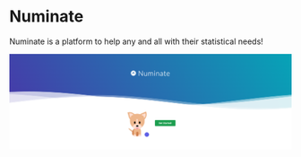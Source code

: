 # Numinate

Numinate is a platform to help any and all with their statistical needs!

![Screenshot from website](/static/images/site-screenshot.png "Screenshot from website")
